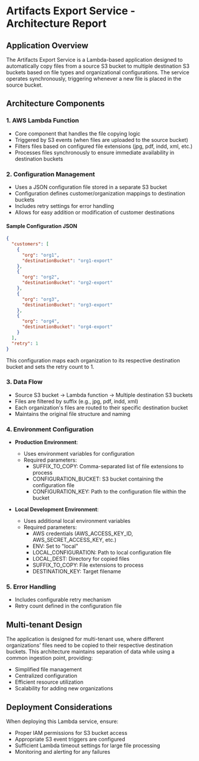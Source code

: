 # Artifacts Export Service - Architecture Report

## Application Overview

The Artifacts Export Service is a Lambda-based application designed to automatically copy files from a source S3 bucket to multiple destination S3 buckets based on file types and organizational configurations. The service operates synchronously, triggering whenever a new file is placed in the source bucket.

## Architecture Components

### 1. AWS Lambda Function
- Core component that handles the file copying logic
- Triggered by S3 events (when files are uploaded to the source bucket)
- Filters files based on configured file extensions (jpg, pdf, indd, xml, etc.)
- Processes files synchronously to ensure immediate availability in destination buckets

### 2. Configuration Management
- Uses a JSON configuration file stored in a separate S3 bucket
- Configuration defines customer/organization mappings to destination buckets
- Includes retry settings for error handling
- Allows for easy addition or modification of customer destinations

#### Sample Configuration JSON
```json
{
  "customers": [
    {
      "org": "org1",
      "destinationBucket": "org1-export"
    },
    {
      "org": "org2",
      "destinationBucket": "org2-export"
    },
    {
      "org": "org3",
      "destinationBucket": "org3-export"
    },
    {
      "org": "org4",
      "destinationBucket": "org4-export"
    }
  ],
  "retry": 1
}
```

This configuration maps each organization to its respective destination bucket and sets the retry count to 1.

### 3. Data Flow
- Source S3 bucket → Lambda function → Multiple destination S3 buckets
- Files are filtered by suffix (e.g., jpg, pdf, indd, xml)
- Each organization's files are routed to their specific destination bucket
- Maintains the original file structure and naming

### 4. Environment Configuration
- **Production Environment**:
  - Uses environment variables for configuration
  - Required parameters:
    - SUFFIX_TO_COPY: Comma-separated list of file extensions to process
    - CONFIGURATION_BUCKET: S3 bucket containing the configuration file
    - CONFIGURATION_KEY: Path to the configuration file within the bucket

- **Local Development Environment**:
  - Uses additional local environment variables
  - Required parameters:
    - AWS credentials (AWS_ACCESS_KEY_ID, AWS_SECRET_ACCESS_KEY, etc.)
    - ENV: Set to "local"
    - LOCAL_CONFIGURATION: Path to local configuration file
    - LOCAL_DEST: Directory for copied files
    - SUFFIX_TO_COPY: File extensions to process
    - DESTINATION_KEY: Target filename

### 5. Error Handling
- Includes configurable retry mechanism
- Retry count defined in the configuration file

## Multi-tenant Design

The application is designed for multi-tenant use, where different organizations' files need to be copied to their respective destination buckets. This architecture maintains separation of data while using a common ingestion point, providing:

- Simplified file management
- Centralized configuration
- Efficient resource utilization
- Scalability for adding new organizations

## Deployment Considerations

When deploying this Lambda service, ensure:
- Proper IAM permissions for S3 bucket access
- Appropriate S3 event triggers are configured
- Sufficient Lambda timeout settings for large file processing
- Monitoring and alerting for any failures
